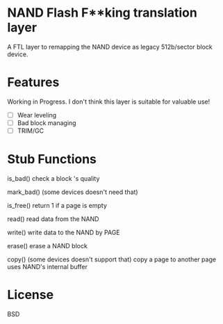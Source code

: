 NAND Flash F**king translation layer
======

A FTL layer to remapping the NAND device as legacy 512b/sector block device.

Features
===

Working in Progress. I don't think this layer is suitable for valuable use!

- [ ] Wear leveling 
- [ ] Bad block managing
- [ ] TRIM/GC

Stub Functions
===

is_bad() check a block 's quality

mark_bad() (some devices doesn't need that)

is_free() return 1 if a page is empty

read() read data from the NAND

write() write data to the NAND by PAGE

erase() erase a NAND block

copy() (some devices doesn't support that) copy a page to another page uses NAND's internal buffer

License
===

BSD


